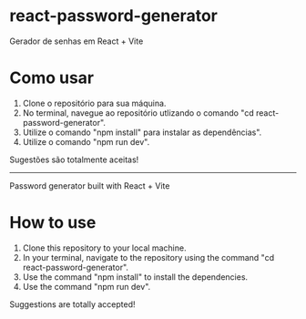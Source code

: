 # react-password-generator
Gerador de senhas em React + Vite

# Como usar

1. Clone o repositório para sua máquina.
2. No terminal, navegue ao repositório utlizando o comando "cd react-password-generator".
3. Utilize o comando "npm install" para instalar as dependências".
4. Utilize o comando "npm run dev".

Sugestões são totalmente aceitas!

----------

Password generator built with React + Vite

# How to use

1. Clone this repository to your local machine.
2. In your terminal, navigate to the repository using the command "cd react-password-generator".
3. Use the command "npm install" to install the dependencies.
4. Use the command "npm run dev".

Suggestions are totally accepted!

